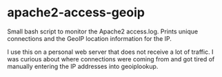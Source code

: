 # apache2-access-geoip
Small bash script to monitor the Apache2 access.log. Prints unique connections and the GeoIP location information for the IP.

I use this on a personal web server that does not receive a lot of traffic. I was curious about where connections were coming from and got tired of manually entering the IP addresses into geoiplookup. 
